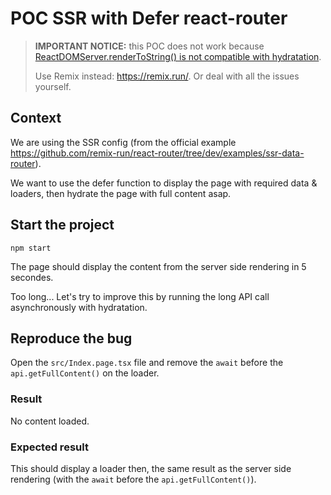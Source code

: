 # POC SSR with Defer react-router

> **IMPORTANT NOTICE:** this POC does not work because [ReactDOMServer.renderToString() is not compatible with hydratation](https://react.dev/reference/react-dom/server/renderToString).
> 
> Use Remix instead: https://remix.run/. Or deal with all the issues yourself.

## Context

We are using the SSR config (from the official example https://github.com/remix-run/react-router/tree/dev/examples/ssr-data-router).

We want to use the defer function to display the page with required data & loaders, then hydrate the page with full content asap.

## Start the project

```shell
npm start
```

The page should display the content from the server side rendering in 5 secondes. 

Too long... Let's try to improve this by running the long API call asynchronously with hydratation.

## Reproduce the bug

Open the `src/Index.page.tsx` file and remove the `await` before the `api.getFullContent()` on the loader.

### Result

No content loaded.

### Expected result

This should display a loader then, the same result as the server side rendering (with the `await` before the `api.getFullContent()`).
